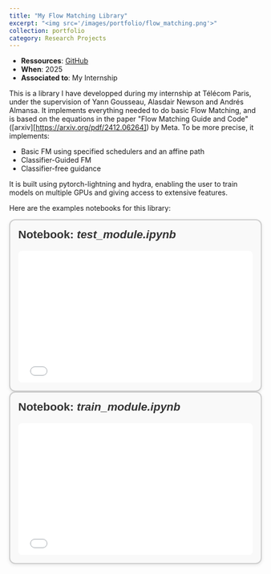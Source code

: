 ```yaml
---
title: "My Flow Matching Library"
excerpt: "<img src='/images/portfolio/flow_matching.png'>"
collection: portfolio
category: Research Projects
---
```


* __Ressources__: [GitHub](https://github.com/mathis-wauquiez/FlowMatchingLibrary)
* __When__: 2025
* __Associated to__: My Internship

This is a library I have developped during my internship at Télécom Paris, under the supervision of Yann Gousseau, Alasdair Newson and Andrés Almansa. It implements everything needed to do basic Flow Matching, and is based on the equations in the paper "Flow Matching Guide and Code" ([arxiv][https://arxiv.org/pdf/2412.06264]) by Meta. To be more precise, it implements:
- Basic FM using specified schedulers and an affine path
- Classifier-Guided FM
- Classifier-free guidance


It is built using pytorch-lightning and hydra, enabling the user to train models on multiple GPUs and giving access to extensive features.


Here are the examples notebooks for this library:

<div style="border: 2px solid #ccc; border-radius: 12px; padding: 1rem; font-family: sans-serif; background: #f9f9f9; box-shadow: 0 2px 6px rgba(0,0,0,0.1);">
  <h2 style="margin-top: 0; font-size: 1.4rem; color: #333;">Notebook: <em>test_module.ipynb</em></h2>

  <div style="position: relative; width: 100%; padding-top: 56.25%; overflow: hidden; border-radius: 8px; margin-top: 1rem;">
    <iframe
      src="/files/portfolio/flow_matching/test_module.html"
      style="position: absolute; top: 0; left: 0; width: 100%; height: 100%; border: none;"
      allowfullscreen
    ></iframe>
  </div>
</div>


<div style="border: 2px solid #ccc; border-radius: 12px; padding: 1rem; font-family: sans-serif; background: #f9f9f9; box-shadow: 0 2px 6px rgba(0,0,0,0.1);">
  <h2 style="margin-top: 0; font-size: 1.4rem; color: #333;">Notebook: <em>train_module.ipynb</em></h2>

  <div style="position: relative; width: 100%; padding-top: 56.25%; overflow: hidden; border-radius: 8px; margin-top: 1rem;">
    <iframe
      src="/files/portfolio/flow_matching/train_model.html"
      style="position: absolute; top: 0; left: 0; width: 100%; height: 100%; border: none;"
      allowfullscreen
    ></iframe>
  </div>
</div>
